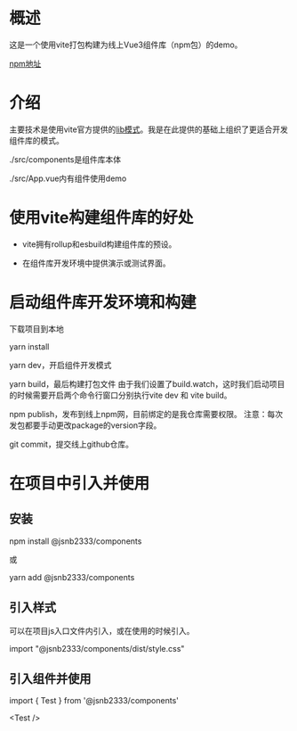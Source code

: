 # 概述
这是一个使用vite打包构建为线上Vue3组件库（npm包）的demo。

[npm地址](https://www.npmjs.com/package/@jsnb2333/components)

# 介绍
主要技术是使用vite官方提供的[lib模式](https://cn.vitejs.dev/guide/build.html#library-mode)。我是在此提供的基础上组织了更适合开发组件库的模式。

./src/components是组件库本体

./src/App.vue内有组件使用demo


# 使用vite构建组件库的好处
- vite拥有rollup和esbuild构建组件库的预设。

- 在组件库开发环境中提供演示或测试界面。

# 启动组件库开发环境和构建
下载项目到本地

yarn install

yarn dev，开启组件开发模式

yarn build，最后构建打包文件
由于我们设置了build.watch，这时我们启动项目的时候需要开启两个命令行窗口分别执行vite dev 和 vite build。

npm publish，发布到线上npm网，目前绑定的是我仓库需要权限。
注意：每次发包都要手动更改package的version字段。

git commit，提交线上github仓库。


# 在项目中引入并使用

## 安装
npm install @jsnb2333/components

或

yarn add @jsnb2333/components

## 引入样式
可以在项目js入口文件内引入，或在使用的时候引入。

import "@jsnb2333/components/dist/style.css"

## 引入组件并使用
import { Test } from '@jsnb2333/components'

\<Test />